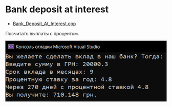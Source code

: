# Bank deposit at interest
* [Bank_Deposit_At_Interest.cpp](Bank_Deposit_At_Interest.cpp)
<p>Посчитать выплаты с процентом.</p>
<img src="/images/Bank_Deposit_At_Interest.png">
